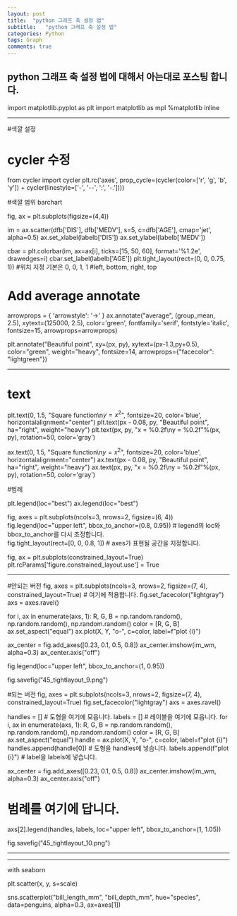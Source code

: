 ```yaml
---
layout: post
title:  "python 그래프 축 설정 법"
subtitle:   "python 그래프 축 설정 법"
categories: Python
tags: Graph
comments: true
---
```


## python 그래프 축 설정 법에 대해서 아는대로 포스팅 합니다.


import matplotlib.pyplot as plt
import matplotlib as mpl
%matplotlib inline

-----------------------------------


#색깔 설정
# cycler 수정
from cycler import cycler
plt.rc('axes', prop_cycle=(cycler(color=['r', 'g', 'b', 'y']) +
                           cycler(linestyle=['-', '--', ':', '-.'])))

#색깔 범위 barchart

fig, ax = plt.subplots(figsize=(4,4))

im = ax.scatter(dfb['DIS'], dfb['MEDV'], s=5, c=dfb['AGE'], cmap='jet', alpha=0.5)
ax.set_xlabel(labelb['DIS'])
ax.set_ylabel(labelb['MEDV'])

cbar = plt.colorbar(im, ax=ax[i], ticks=[15, 50, 60], format='%1.2e', drawedges=i)
cbar.set_label(labelb['AGE'])
plt.tight_layout(rect=(0, 0, 0.75, 1)) #위치 지정 기본은 0, 0, 1, 1 #left, bottom, right, top


# Add average annotate
arrowprops = {
    'arrowstyle': '->'
}
ax.annotate("average", (group_mean, 2.5), xytext=(125000, 2.5),
          color='green', fontfamily='serif', fontstyle='italic', fontsize=15,
          arrowprops=arrowprops)

plt.annotate("Beautiful point", xy=(px, py), xytext=(px-1.3,py+0.5),
                           color="green", weight="heavy", fontsize=14,
                           arrowprops={"facecolor": "lightgreen"})


----------------------------------

# text

plt.text(0, 1.5, "Square function\n$y = x^2$", fontsize=20, color='blue', horizontalalignment="center")
plt.text(px - 0.08, py, "Beautiful point", ha="right", weight="heavy")
plt.text(px, py, "x = %0.2f\ny = %0.2f"%(px, py), rotation=50, color='gray')


ax.text(0, 1.5, "Square function\n$y = x^2$", fontsize=20, color='blue', horizontalalignment="center")
ax.text(px - 0.08, py, "Beautiful point", ha="right", weight="heavy")
ax.text(px, py, "x = %0.2f\ny = %0.2f"%(px, py), rotation=50, color='gray')

#범례

plt.legend(loc="best")
ax.legend(loc="best")

fig, axes = plt.subplots(ncols=3, nrows=2, figsize=(6, 4))
fig.legend(loc="upper left", bbox_to_anchor=(0.8, 0.95))  # legend의 loc와 bbox_to_anchor를 다시 조정합니다.       
fig.tight_layout(rect=[0, 0, 0.8, 1])  # axes가 표현될 공간을 지정합니다. 


fig, ax = plt.subplots(constrained_layout=True)
plt.rcParams['figure.constrained_layout.use'] = True

-------------------------------------

#안되는 버전
fig, axes = plt.subplots(ncols=3, nrows=2, figsize=(7, 4),
                        constrained_layout=True)  # 여기에 적용합니다.
fig.set_facecolor("lightgray")
axs = axes.ravel()

for i, ax in enumerate(axs, 1):
    R, G, B = np.random.random(), np.random.random(), np.random.random()
    color = [R, G, B]
    ax.set_aspect("equal")
    ax.plot(X, Y, "o-", c=color, label=f"plot {i}")

ax_center = fig.add_axes([0.23, 0.1, 0.5, 0.8])
ax_center.imshow(im_wm, alpha=0.3)
ax_center.axis("off")
    
fig.legend(loc="upper left", bbox_to_anchor=(1, 0.95))       

fig.savefig("45_tightlayout_9.png")

#되는 버전
fig, axes = plt.subplots(ncols=3, nrows=2, figsize=(7, 4),
                        constrained_layout=True)
fig.set_facecolor("lightgray")
axs = axes.ravel()

handles = []  # 도형을 여기에 모읍니다. 
labels = []   # 레이블을 여기에 모읍니다.
for i, ax in enumerate(axs, 1):
    R, G, B = np.random.random(), np.random.random(), np.random.random()
    color = [R, G, B]
    ax.set_aspect("equal")
    handle = ax.plot(X, Y, "o-", c=color, label=f"plot {i}")
    handles.append(handle[0])  # 도형을 handles에 넣습니다.
    labels.append(f"plot {i}") # label을 labels에 넣습니다.

ax_center = fig.add_axes([0.23, 0.1, 0.5, 0.8])
ax_center.imshow(im_wm, alpha=0.3)
ax_center.axis("off")
    
# 범례를 여기에 답니다.
axs[2].legend(handles, labels, loc="upper left", bbox_to_anchor=(1, 1.05))

fig.savefig("45_tightlayout_10.png")

-------------------------------------

----------------

with seaborn

plt.scatter(x, y, s=scale)

sns.scatterplot("bill_length_mm", "bill_depth_mm", hue="species", data=penguins, alpha=0.3, ax=axes[1])